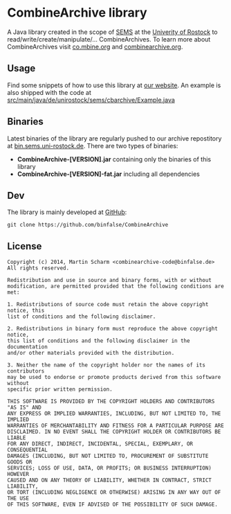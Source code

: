 CombineArchive library
==============

A Java library created in the scope of [SEMS][1] at the [Univerity of Rostock][2] to read/write/create/manipulate/... CombineArchives. To learn more about CombineArchives visit [co.mbine.org][3] and [combinearchive.org](https://combinearchive.org).

Usage
----

Find some snippets of how to use this library at [our website][4].
An example is also shipped with the code at [src/main/java/de/unirostock/sems/cbarchive/Example.java](src/main/java/de/unirostock/sems/cbarchive/Example.java)

Binaries
----
Latest binaries of the library are regularly pushed to our archive repostitory at [bin.sems.uni-rostock.de][5]. There are two types of binaries:

* **CombineArchive-[VERSION].jar** containing only the binaries of this library
* **CombineArchive-[VERSION]-fat.jar** including all dependencies

Dev
----
The library is mainly developed at [GitHub][6]:

    git clone https://github.com/binfalse/CombineArchive
    
License
---

    Copyright (c) 2014, Martin Scharm <combinearchive-code@binfalse.de>
    All rights reserved.
    
    Redistribution and use in source and binary forms, with or without
    modification, are permitted provided that the following conditions are met:
    
    1. Redistributions of source code must retain the above copyright notice, this
    list of conditions and the following disclaimer.
    
    2. Redistributions in binary form must reproduce the above copyright notice,
    this list of conditions and the following disclaimer in the documentation
    and/or other materials provided with the distribution.
    
    3. Neither the name of the copyright holder nor the names of its contributors
    may be used to endorse or promote products derived from this software without
    specific prior written permission.
    
    THIS SOFTWARE IS PROVIDED BY THE COPYRIGHT HOLDERS AND CONTRIBUTORS "AS IS" AND
    ANY EXPRESS OR IMPLIED WARRANTIES, INCLUDING, BUT NOT LIMITED TO, THE IMPLIED
    WARRANTIES OF MERCHANTABILITY AND FITNESS FOR A PARTICULAR PURPOSE ARE
    DISCLAIMED. IN NO EVENT SHALL THE COPYRIGHT HOLDER OR CONTRIBUTORS BE LIABLE
    FOR ANY DIRECT, INDIRECT, INCIDENTAL, SPECIAL, EXEMPLARY, OR CONSEQUENTIAL
    DAMAGES (INCLUDING, BUT NOT LIMITED TO, PROCUREMENT OF SUBSTITUTE GOODS OR
    SERVICES; LOSS OF USE, DATA, OR PROFITS; OR BUSINESS INTERRUPTION) HOWEVER
    CAUSED AND ON ANY THEORY OF LIABILITY, WHETHER IN CONTRACT, STRICT LIABILITY,
    OR TORT (INCLUDING NEGLIGENCE OR OTHERWISE) ARISING IN ANY WAY OUT OF THE USE
    OF THIS SOFTWARE, EVEN IF ADVISED OF THE POSSIBILITY OF SUCH DAMAGE.

  [1]: http://sems.uni-rostock.de
  [2]: http://www.uni-rostock.de/
  [3]: http://co.mbine.org/documents/archive
  [4]: http://sems.uni-rostock.de/projects/combinearchive/
  [5]: http://bin.sems.uni-rostock.de/
  [6]: https://github.com/binfalse/CombineArchive
  [7]: https://sems.uni-rostock.de/trac/combinearchive
